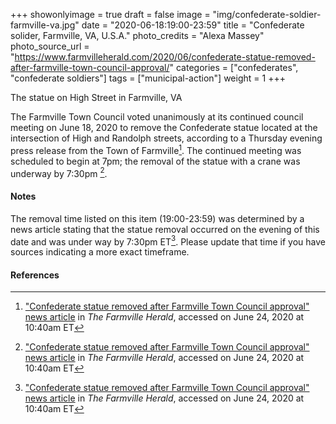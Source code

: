 +++
showonlyimage = true
draft = false
image = "img/confederate-soldier-farmville-va.jpg"
date = "2020-06-18:19:00-23:59"
title = "Confederate solider, Farmville, VA, U.S.A."
photo_credits = "Alexa Massey"
photo_source_url = "https://www.farmvilleherald.com/2020/06/confederate-statue-removed-after-farmville-town-council-approval/"
categories = ["confederates", "confederate soldiers"]
tags = ["municipal-action"]
weight = 1
+++

The statue
on High Street in Farmville, VA

The Farmville Town Council voted unanimously at its continued council meeting on June 18, 2020 to remove the Confederate statue located at the intersection of High and Randolph streets, according to a Thursday evening press release from the Town of Farmville[^1]. The continued meeting was scheduled to begin at 7pm; the removal of the statue with a crane was underway by 7:30pm [^1].

#### Notes

The removal time listed on this item (19:00-23:59) was determined by a news article stating that the statue removal occurred on the evening of this date and was under way by 7:30pm ET[^1]. Please update that time if you have sources indicating a more exact timeframe.

#### References
[^1]: ["Confederate statue removed after Farmville Town Council approval" news article](https://www.farmvilleherald.com/2020/06/confederate-statue-removed-after-farmville-town-council-approval/) in _The Farmville Herald_, accessed on June 24, 2020 at 10:40am ET
